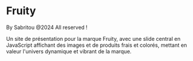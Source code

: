 # Fruity

By Sabritou @2024 All reserved !

Un site de présentation pour la marque Fruity, avec une slide central en JavaScript affichant des images et de produits frais et colorés, mettant en valeur l'univers dynamique et vibrant de la marque.
